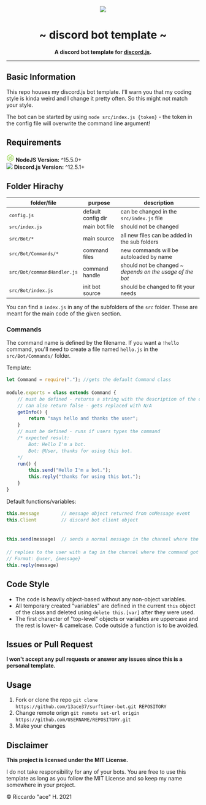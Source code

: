 <p align="center">
    <img src="https://discord.js.org/static/logo-square.png" height="280" />
    <h1 align="center">~ discord bot template ~</h1>
    <strong>
         <p align="center">
              A discord bot template for <a href="https://discord.js.org">discord.js</a>.
         </p>
    </strong>
</p>

---


## Basic Information

This repo houses my discord.js bot template. I'll warn you that my coding style is kinda weird and I change it pretty often. So this might not match your style. 

The bot can be started by using `node src/index.js {token}` - the token in the config file will overwrite the command line argument!

## Requirements 

<kbd><img src="./.img/node.png" height="20"/></kbd> **NodeJS Version:** ^15.5.0+<br/>
<kbd><img src="https://discord.js.org/static/logo-square.png" height="20"/></kbd> **Discord.js Version:** ^12.5.1+

## Folder Hirachy

| folder/file  | purpose | description |
| -------------  | ------------- | ------------- |
| `config.js` | default config dir | can be changed in the `src/index.js` file |
| `src/index.js` | main bot file | should not be changed |
| `src/Bot/*` | main source | all new files can be added in the sub folders |
| `src/Bot/Commands/*` | command files | new commands will be autoloaded by name |
| `src/Bot/commandHandler.js` | command handle | should not be changed ~ _depends on the usage of the bot_ |
| `src/Bot/index.js` | init bot source | should be changed to fit your needs |

You can find a `index.js` in any of the subfolders of the `src` folder. These are meant for the main code of the given section.

### Commands

The command name is defined by the filename. If you want a `!hello` command, you'll need to create a file named `hello.js` in the `src/Bot/Commands/` folder.

Template:


```js
let Command = require("."); //gets the default Command class

module.exports = class extends Command {
	// must be defined - returns a string with the description of the command function
	// can also return false - gets replaced with N/A
	getInfo() { 
		return "says hello and thanks the user";
	}
	// must be defined - runs if users types the command
	/* expected result: 
		Bot: Hello I'm a bot.
		Bot: @User, thanks for using this bot.
	*/
	run() {
		this.send("Hello I'm a bot.");
		this.reply("thanks for using this bot.");
	}
}
```

Default functions/variables:

```js
this.message 		// message object returned from onMessage event
this.Client 		// discord bot client object


this.send(message)	// sends a normal message in the channel where the command got executed

// replies to the user with a tag in the channel where the command got executed
// Format: @user, {message}
this.reply(message)
```

## Code Style

- The code is heavily object-based without any non-object variables.
- All temporary created "variables" are defined in the current `this` object of the class and deleted using `delete this.[var]` after they were used.
- The first character of "top-level" objects or variables are uppercase and the rest is lower- & camelcase. 
Code outside a function is to be avoided.

## Issues or Pull Request

**I won't accept any pull requests or answer any issues since this is a personal template.**

## Usage

1. Fork or clone the repo `git clone https://github.com/13ace37/surftimer-bot.git REPOSITORY`
1. Change remote orign `git remote set-url origin https://github.com/USERNAME/REPOSITORY.git`
1. Make your changes

## Disclaimer

**This project is licensed under the MIT License.**

I do not take responsibility for any of your bots. 
You are free to use this template as long as you follow the MIT License and so keep my name somewhere in your project.

© Riccardo "ace" H. 2021